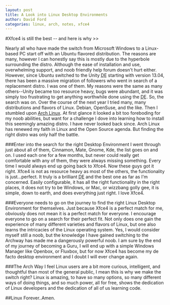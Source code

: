 ```yaml
---
layout: post
title: A Look into Linux Desktop Environments
author: David Ford
categories: linux, arch, notes, xfce4
---
```

#Xfce4 is still the best -- and here is why >>

Nearly all who have made the switch from Microsoft Windows to a Linux-based PC start off with an Ubuntu flavored distribution.  The reasons 
are many, however I can honestly say this is mostly due to the hyperbole surrounding the distro.  Although the ease of installation and use,
 overwhelming support, and noob friendly help forum doesn't hurt either.  However, since Ubuntu switched to the Unity <abbr title="Desktop Environment">DE</abbr> starting with version 13.04, there has been a massive migration of followers who went in search of a replacement
 distro.  I was one of them.  My reasons were the same as many others--Unity became too resource heavy, bugs were abundant, and it was 
simply too frustrating to get anything worthwhile done using the <abbr title="Desktop Environment">DE</abbr>.  So, the search was on. 
 Over the course of the next year I tried many, many distributions and flavors of Linux.  Debian, OpenSuse, and the like.  Then I stumbled 
upon [Arch Linux](http://archlinux.org).  At first glance it looked a bit too foreboding for my noob abilities, but want for a challenge I dove into 
learning how to install this seemingly amazing distro.  I have never looked back since.  Arch Linux has renewed my faith in Linux and the 
Open Source agenda.  But finding the right distro was only half the battle.

###Enter into the search for the right Desktop Environment
I went through just about all of them, Cinnamon, Mate, Gnome, Kde, the list goes on and on.  I used each one for a few months, but never could really get comfortable with any of them, they were always missing something.  Every time I would always end up going back to Xfce4.  Now these guys got it right.  Xfce4 is not as resource heavy as most of the others, the functionality is just...perfect.  It truly is a brilliant <abbr title="Desktop Environment">DE</abbr> and the best one as far as I'm concerned.  Easily configurable, it has all the right functionality in the right places, it does not try to be Windows, or Mac, or wizzbang golly gee, it is simple, down to earth, and does everything just right.  I love Xfce4.

###Everyone needs to go on the journey to find the right Linux Desktop Environment for themselves.
Just because Xfce4 is a perfect match for me, obviously does not mean it is a perfect match for everyone.  I encourage everyone to go on a search for their perfect fit.  Not only does one gain the experience of many different varieties and flavors of Linux, but one also learns the intricacies of the Linux operating system.  Yes, I would consider myself still a noob, but the knowledge I have gained switching to the Archway has made me a dangerously powerful noob.  I am sure by the end of my journey of becoming a Guru, I will end up with a simple Windows Manager like Openbox, or Fluxbox, but for now Xfce4 has become my de facto desktop environment and I doubt I will ever change again.

###The Arch Way
I feel Linux users are a bit more curious, intelligent, and thoughtful than most of the general public, I mean this is why we make the switch right?  Linux is amazing, to have so many options, so many different ways of doing things, and so much power, all for free, shows the dedication of Linux developers and the dedication of all of us learning code.

##Linux Forever..Amen.
